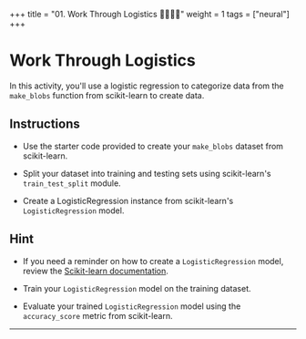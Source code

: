 +++
title = "01.  Work Through Logistics  👩‍🎓👨‍🎓"
weight = 1
tags = ["neural"] 
+++

# Work Through Logistics

In this activity, you'll use a logistic regression to categorize data from the `make_blobs` function from scikit-learn to create data.

## Instructions

* Use the starter code provided to create your `make_blobs` dataset from scikit-learn.

* Split your dataset into training and testing sets using scikit-learn's `train_test_split` module.

* Create a LogisticRegression instance from scikit-learn's `LogisticRegression` model.

## Hint

  * If you need a reminder on how to create a `LogisticRegression` model, review the [Scikit-learn documentation](https://scikit-learn.org/stable/modules/generated/sklearn.linear_model.LogisticRegression.html).

* Train your `LogisticRegression` model on the training dataset.

* Evaluate your trained `LogisticRegression` model using the `accuracy_score` metric from scikit-learn.

------